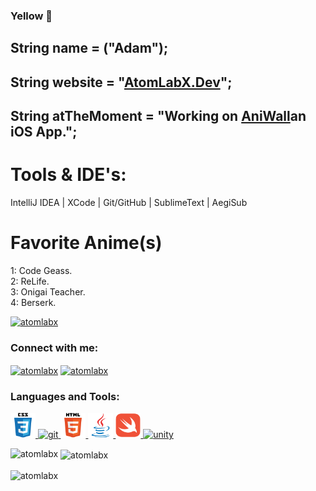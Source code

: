 ### Yellow 👋
## String name = ("Adam");<br>
## String website = "<a href="https://atomlabx.github.io">AtomLabX.Dev</a>";<br>
## String atTheMoment = "Working on <a href="https://atomlabx.github.io">AniWall</a>an iOS App.";<br>

# Tools & IDE's:<br>
IntelliJ IDEA | XCode | Git/GitHub | SublimeText | AegiSub

# Favorite Anime(s)<br>
1: Code Geass.<br> 
2: ReLife.<br>
3: Onigai Teacher.<br>
4: Berserk.<br>

<p align="left"> <a href="https://twitter.com/atomlabx" target="blank"><img src="https://img.shields.io/twitter/follow/atomlabx?logo=twitter&style=for-the-badge" alt="atomlabx" /></a> </p>

<h3 align="left">Connect with me:</h3>
<p align="left">
<a href="https://twitter.com/atomlabx" target="blank"><img align="center" src="https://raw.githubusercontent.com/rahuldkjain/github-profile-readme-generator/master/src/images/icons/Social/twitter.svg" alt="atomlabx" height="30" width="40" /></a>
<a href="https://www.youtube.com/c/atomlabx" target="blank"><img align="center" src="https://raw.githubusercontent.com/rahuldkjain/github-profile-readme-generator/master/src/images/icons/Social/youtube.svg" alt="atomlabx" height="30" width="40" /></a>
</p>

<h3 align="left">Languages and Tools:</h3>
<p align="left"> <a href="https://www.w3schools.com/css/" target="_blank" rel="noreferrer"> <img src="https://raw.githubusercontent.com/devicons/devicon/master/icons/css3/css3-original-wordmark.svg" alt="css3" width="40" height="40"/> </a> <a href="https://git-scm.com/" target="_blank" rel="noreferrer"> <img src="https://www.vectorlogo.zone/logos/git-scm/git-scm-icon.svg" alt="git" width="40" height="40"/> </a> <a href="https://www.w3.org/html/" target="_blank" rel="noreferrer"> <img src="https://raw.githubusercontent.com/devicons/devicon/master/icons/html5/html5-original-wordmark.svg" alt="html5" width="40" height="40"/> </a> <a href="https://www.java.com" target="_blank" rel="noreferrer"> <img src="https://raw.githubusercontent.com/devicons/devicon/master/icons/java/java-original.svg" alt="java" width="40" height="40"/> </a> <a href="https://developer.apple.com/swift/" target="_blank" rel="noreferrer"> <img src="https://raw.githubusercontent.com/devicons/devicon/master/icons/swift/swift-original.svg" alt="swift" width="40" height="40"/> </a> <a href="https://unity.com/" target="_blank" rel="noreferrer"> <img src="https://www.vectorlogo.zone/logos/unity3d/unity3d-icon.svg" alt="unity" width="40" height="40"/> </a> </p>

<p><img align="left" src="https://github-readme-stats.vercel.app/api/top-langs?username=atomlabx&show_icons=true&locale=en&layout=compact" alt="atomlabx" /></p>

<p>&nbsp;<img align="center" src="https://github-readme-stats.vercel.app/api?username=atomlabx&show_icons=true&locale=en" alt="atomlabx" /></p>

<p><img align="center" src="https://github-readme-streak-stats.herokuapp.com/?user=atomlabx&" alt="atomlabx" /></p>
